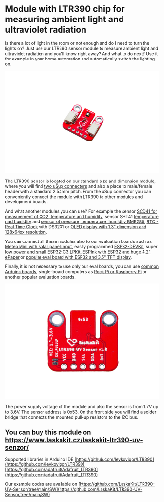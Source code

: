 # Module with LTR390 chip for measuring ambient light and ultraviolet radiation

Is there a lot of light in the room or not enough and do I need to turn the lights on? Just use our LTR390 sensor module to measure ambient light and ultraviolet radiation and you'll know right away? And what to do next? Use it for example in your home automation and automatically switch the lighting on.

![Assembled module](https://github.com/LaskaKit/LTR390-UV-Sensor/blob/main/img/4.jpg)

The LTR390 sensor is located on our standard size and dimension module, where you will find [two uŠup connectors](https://blog.laskakit.cz/predstavujeme-univerzalni-konektor-pro-propojeni-modulu-a-cidel-%CE%BCsup/) and also a place to male/female header with a standard 2.54mm pitch. From the uSup connector you can conveniently connect the module with LTR390 to other modules and development boards. 

And what another modules you can use? For example the sensor [SCD41 for measurement of CO2, temperature and humidity](https://www.laskakit.cz/laskakit-scd41-senzor-co2--teploty-a-vlhkosti-vzduchu/), sensor SHT41 [temperature nad humidity](https://www.laskakit.cz/laskakit-sht40-senzor-teploty-a-vlhkosti-vzduchu/) and [sensor of pressure, temperature, humidity BME280](https://www.laskakit.cz/arduino-senzor-tlaku--teploty-a-vlhkosti-bme280/), [RTC - Real Time Clock](https://www.laskakit.cz/laskakit-ds3231-orig--rtc-hodiny-realneho-casu/) with DS3231 or [OLED display with 1.3" dimension and 128x64px resolution](https://www.laskakit.cz/laskakit-oled-displej-128x64-1-3--i2c/?variantId=11903).

You can connect all these modules also to our evaluation boards such as [Meteo Mini with solar panel input](https://www.laskakit.cz/laskakit-meteo-mini/?variantId=10473), easily programmed [ESP32-DEVKit](https://www.laskakit.cz/laskakit-esp32-devkit/?variantId=11481), super [low power and small ESP32-C3 LPKit](https://www.laskakit.cz/laskkit-esp-12-board/?variantId=10482), [ESPInk with ESP32 and huge 4.2" ePaper](https://www.laskakit.cz/laskakit-espink-42-esp32-e-paper-pcb-antenna/?variantId=11400) or [popular eval board with ESP32 and 3.5" TFT display](https://www.laskakit.cz/laskakit-espd-35-esp32-3-5-tft-ili9488-touch/?variantId=12158). 

Finally, it is not necessary to use only our eval boards, you can use [common Arduino boards](https://www.laskakit.cz/arduino-2/), single-board computers as [Rock Pi or Raspberry Pi](https://www.laskakit.cz/mini-pc/) or another popular evaluation boards.

![Bottom side of module](https://github.com/LaskaKit/LTR390-UV-Sensor/blob/main/img/02027.jpg)

The power supply voltage of the module and also the sensor is from 1.7V up to 3.6V. The sensor address is 0x53.
On the front side you will find a solder bridge that connects the mounted pull-up resistors to the I2C bus. 

## You can buy this module on https://www.laskakit.cz/laskakit-ltr390-uv-senzor/

Supported libraries in Arduino IDE
[https://github.com/levkovigor/LTR390](https://github.com/levkovigor/LTR390)
[https://github.com/adafruit/Adafruit_LTR390](https://github.com/adafruit/Adafruit_LTR390)

Our example codes are available on [https://github.com/LaskaKit/LTR390-UV-Sensor/tree/main/SW](https://github.com/LaskaKit/LTR390-UV-Sensor/tree/main/SW)

